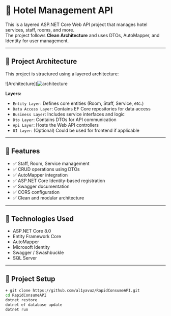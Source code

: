 # 🏨 Hotel Management API

This is a layered ASP.NET Core Web API project that manages hotel services, staff, rooms, and more.  
The project follows **Clean Architecture** and uses DTOs, AutoMapper, and Identity for user management.

---

## 🧱 Project Architecture

This project is structured using a layered architecture:

![Architecture](![architecture](https://github.com/user-attachments/assets/a5dbc838-77e0-48c1-a73f-0ea3a2244c71)


**Layers:**
- `Entity Layer`: Defines core entities (Room, Staff, Service, etc.)
- `Data Access Layer`: Contains EF Core repositories for data access
- `Business Layer`: Includes service interfaces and logic
- `Dto Layer`: Contains DTOs for API communication
- `Api Layer`: Hosts the Web API controllers
- `UI Layer`: (Optional) Could be used for frontend if applicable

---

## 🚀 Features

- ✅ Staff, Room, Service management
- ✅ CRUD operations using DTOs
- ✅ AutoMapper integration
- ✅ ASP.NET Core Identity-based registration
- ✅ Swagger documentation
- ✅ CORS configuration
- ✅ Clean and modular architecture

---

## 🧪 Technologies Used

- ASP.NET Core 8.0
- Entity Framework Core
- AutoMapper
- Microsoft Identity
- Swagger / Swashbuckle
- SQL Server

---

## 📁 Project Setup

```bash
+ git clone https://github.com/al1yavuz/RapidConsumeAPI.git
cd RapidConsumeAPI
dotnet restore
dotnet ef database update
dotnet run

